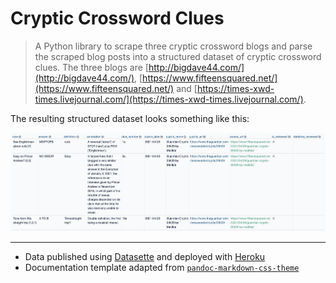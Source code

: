 # Cryptic Crossword Clues

> A Python library to scrape three cryptic crossword blogs and parse the scraped
> blog posts into a structured dataset of cryptic crossword clues. The three
> blogs are [http://bigdave44.com/](http://bigdave44.com/),
> [https://www.fifteensquared.net/](https://www.fifteensquared.net/) and
> [https://times-xwd-times.livejournal.com/](https://times-xwd-times.livejournal.com/).

The resulting structured dataset looks something like this:

![Example of resulting structured dataset](static/img/examples.png)

---

- Data published using [Datasette](https://datasette.io/) and deployed with [Heroku](https://dashboard.heroku.com/apps)
- Documentation template adapted from [`pandoc-markdown-css-theme`](https://github.com/jez/pandoc-markdown-css-theme)
